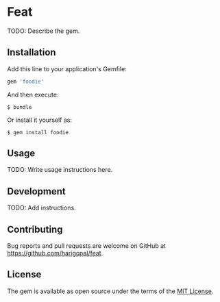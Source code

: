 # Feat

TODO: Describe the gem.

## Installation

Add this line to your application's Gemfile:

```ruby
gem 'foodie'
```

And then execute:

    $ bundle

Or install it yourself as:

    $ gem install foodie

## Usage

TODO: Write usage instructions here.

## Development

TODO: Add instructions.

## Contributing

Bug reports and pull requests are welcome on GitHub at https://github.com/harigopal/feat.

## License

The gem is available as open source under the terms of the [MIT License](https://opensource.org/licenses/MIT).